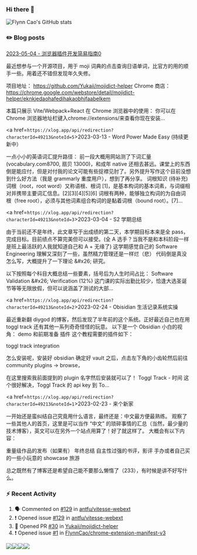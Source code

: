 ### Hi there 👋 

![Flynn Cao's GitHub stats](https://github-readme-stats-git-masterrstaa-rickstaa.vercel.app/api?username=FlynnCao&&show_icons=true&theme=dark)
<!-- Start

  <!--
  **FlynnCao/FlynnCao** is a ✨ _special_ ✨ repository because its `README.md` (this file) appears on your GitHub profile.

  Here are some ideas to get you started:

  - 🔭 I’m currently working on ...
  - 🌱 I’m currently learning ...
  - 👯 I’m looking to collaborate on ...
  - 🤔 I’m looking for help with ...
  - 💬 Ask me about ...
  - 📫 How to reach me: ...
  - 😄 Pronouns: ...
  - ⚡ Fun fact: ...
  -->

### ✏️ Blog posts
<!-- BLOG-POST-LIST:START --><a href=`https://xlog.app/api/redirection?characterId=49213&noteId=10`>2023-05-04 - 浏览器插件开发简易指南0</a><br><p>最近想参与一个开源项目，用于 moji 词典的点击查询日语单词，比官方的用的顺手一些。用着还不错但发现年久失修。

项目地址： https://github.com/Yukaii/mojidict-helper
Chrome 商店： https://chrome.google.com/webstore/detail/mojidict-helper/eknkjedaohafedihakaobhjfaabelkem

本篇只展示 Vite/Webpack+React 在 Chrome 浏览器中的使用：
你可以在 Chrome 浏览器地址栏键入chrome://extensions/来查看你现在安装...</p><a href=`https://xlog.app/api/redirection?characterId=49213&noteId=5`>2023-03-13 - Word Power Made Easy &lpar;持续更新中）</a><br><p>一点小小的英语词汇提升路径：
前一段大概用网站测了下词汇量 &lpar;vocabulary.com8700, 扇贝 13000&rpar;，和成年 native 还相去甚远。课堂上的东西倒是能应付，但是对付我的论文可能有些捉襟见肘了。另外提升写作这个目前没想到什么好方法（我是 grammarly 重度用户），想到了再分享。
词根知识 &lpar;待补充&rpar;
词根（root，root word）又称语根、根词 [1]，是基本构词的基本词素，与词缀相对并携带主要词汇信息。[2][3][4][5][6]
词根有两种，能够独立构词的为自由词根（free root），必须与其他词素组合构词的是黏着词根（bound root）。[7]...</p><a href=`https://xlog.app/api/redirection?characterId=49213&noteId=3`>2023-03-04 - S2 学期总结</a><br><p>由于当前还不是年终，此文章写于出成绩的第二天，本学期目标本来是全 pass，完成目标。目前绩点不算完美但可以接受。&lpar;全 A 选手？当我不是和本科阶段一样是班上最活跃的人我就知道自己和 A + 无缘了&rpar;
这学期感觉自己的 Software Engineering 理解又深刻了一些，虽然精力管理还是一样烂（悲）
代码倒是真没怎么写，大概提升了一下理论 &amp;#x26; 研究。

以下按照每个科目大概总结一些要素，括号后为人生时间占比：
Software Validation &amp;#x26; Verification &lpar;12%&rpar;
这门课的实际出勤比较少，恰逢大选圣诞节等等无限放假，但可以说涵盖了测试的大部...</p><a href=`https://xlog.app/api/redirection?characterId=49213&noteId=2`>2023-02-24 - Obisidian 生活记录系统实操</a><br><p>最近重新翻 diygod 的博客，然后发现了半年前的这个系统。正好最近自己也在用 toggl track 还有其他一系列奇奇怪怪的玩意。
以下是一个 Obsidian 小白的视角：
demo 和前期准备
插件
这个教程需要的插件如下：

toggl track integration

怎么安装呢，安装好 obsidian 确定好 vault 之后，点击左下角的小齿轮然后前往community plugins -&gt; browse，

在这里搜索我前面提到的 plugin 名字然后安装就可以了！
Toggl Track - 时间
这个很好解决，Toggl Track 的 api key 到 To...</p><a href=`https://xlog.app/api/redirection?characterId=49213&noteId=1`>2023-02-23 - 来个新家</a><br><p>一开始还是蛮纠结自己究竟用什么语言，最终还是：中文最方便最熟练。
观察了一些其他人的首页，这里是可以当作 “中文” 的琐碎事情的汇总（当然，最少量的技术博客），英文可以在另外一个站点用算了！好了就这样了。
大概会有以下内容：

重量级作品的发布（如果有）
年终总结
自主性过强的书评，影评
手办或者自己买的一些小玩意的 showcase
旅游

总之既然有了博客还是希望自己能不要那么懒惰了（233），有时候是讲不好写什么。</p><!-- BLOG-POST-LIST:END -->

### :zap: Recent Activity

<!--START_SECTION:activity-->
1. 🗣 Commented on [#129](https://github.com/antfu/vitesse-webext/issues/129) in [antfu/vitesse-webext](https://github.com/antfu/vitesse-webext)
2. ❗️ Opened issue [#129](https://github.com/antfu/vitesse-webext/issues/129) in [antfu/vitesse-webext](https://github.com/antfu/vitesse-webext)
3. 💪 Opened PR [#30](https://github.com/Yukaii/mojidict-helper/pull/30) in [Yukaii/mojidict-helper](https://github.com/Yukaii/mojidict-helper)
4. ❗️ Opened issue [#1](https://github.com/FlynnCao/chrome-extension-manifest-v3/issues/1) in [FlynnCao/chrome-extension-manifest-v3](https://github.com/FlynnCao/chrome-extension-manifest-v3)
<!--END_SECTION:activity-->

 
 
 <p style="display:flex">
 <a href="https://t.me/flynncao/"><img src="https://img.shields.io/badge/Telegram-2CA5E0?style=for-the-badge&logo=telegram&logoColor=white"/>
</a>
  
<a href="https://discord.gg/v2bzdj7j">
  <img src="https://img.shields.io/badge/Discord-7289DA?style=for-the-badge&logo=discord&logoColor=white"/>
 </a>
  
<a href="https://dev.to/flynncao">
  <img src="https://img.shields.io/badge/dev.to-0A0A0A?style=for-the-badge&logo=devdotto&logoColor=white"/>
  </a>
 
 <a href="https://www.goodreads.com/user/show/165341751-cornfieldchase">
   <img src="https://img.shields.io/badge/Goodreads-372213?style=for-the-badge&logo=goodreads&logoColor=white"/>
  </a>
  
 
  
</p>
 







